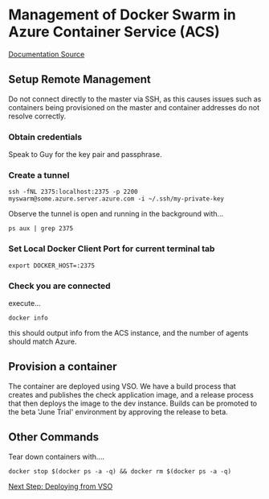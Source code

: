 # Management of Docker Swarm in Azure Container Service (ACS)

[Documentation Source](https://docs.microsoft.com/en-gb/azure/container-service/container-service-connect)

## Setup Remote Management

Do not connect directly to the master via SSH, as this causes issues such as containers being provisioned on the master and container addresses do not resolve correctly. 

### Obtain credentials

Speak to Guy for the key pair and passphrase.

### Create a tunnel 

`ssh -fNL 2375:localhost:2375 -p 2200 myswarm@some.azure.server.azure.com -i ~/.ssh/my-private-key`

Observe the tunnel is open and running in the background with...

`ps aux | grep 2375`

### Set Local Docker Client Port for current terminal tab

`export DOCKER_HOST=:2375`

### Check you are connected

execute...

`docker info`

this should output info from the ACS instance, and the number of agents should match Azure.

## Provision a container

The container are deployed using VSO.  We have a build process that creates and publishes the check application image, and a release process that then deploys the image to the dev instance.  Builds can be promoted to the beta 'June Trial' environment by approving the release to beta.

## Other Commands

Tear down containers with....

`docker stop $(docker ps -a -q) && docker rm $(docker ps -a -q)`


[Next Step: Deploying from VSO](acs-deploy.md)



